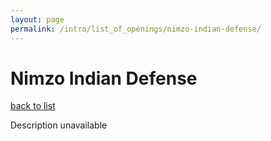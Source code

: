 ```yaml
---
layout: page
permalink: /intro/list_of_openings/nimzo-indian-defense/
---
```


# Nimzo Indian Defense

[back to list](../../list_of_openings)

Description unavailable
